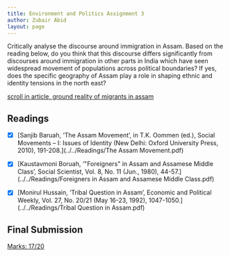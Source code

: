 ```yaml
---
title: Environment and Politics Assignment 3 
author: Zubair Abid
layout: page
---
```


 Critically analyse the discourse around immigration in Assam. Based on the 
 reading below, do you think that this discourse differs significantly from 
 discourses around immigration in other parts in India which have seen 
 widespread movement of populations across political boundaries? If yes, does 
 the specific geography of Assam play a role in shaping ethnic and identity 
 tensions in the north east?

[scroll in article, ground reality of migrants in assam](https://scroll.in/article/950237/are-migrants-in-assam-forcibly-taking-over-indigenous-land-the-reality-is-more-complex)

## Readings

- [X] [Sanjib Baruah, ‘The Assam Movement’, in T.K. Oommen (ed.), Social Movements – I: Issues of Identity (New Delhi: Oxford University Press, 2010), 191-208.](../../Readings/The Assam Movement.pdf)

- [X] [Kaustavmoni Boruah, ‘"Foreigners" in Assam and Assamese Middle Class’, Social Scientist, Vol. 8, No. 11 (Jun., 1980), 44-57.](../../Readings/Foreigners in Assam and Assamese Middle Class.pdf)

- [X] [Monirul Hussain, ‘Tribal Question in Assam’, Economic and Political Weekly, Vol. 27, No. 20/21 (May 16-23, 1992), 1047-1050.](../../Readings/Tribal Question in Assam.pdf)

## Final Submission

[Marks: 17/20](./20171076_EnP_asgn3.pdf)

